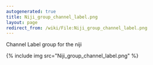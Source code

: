```yaml
---
autogenerated: true
title: Niji_group_channel_label.png
layout: page
redirect_from: /wiki/File:Niji_group_channel_label.png
---
```


Channel Label group for the niji

{% include img src="Niji_group_channel_label.png" %}


